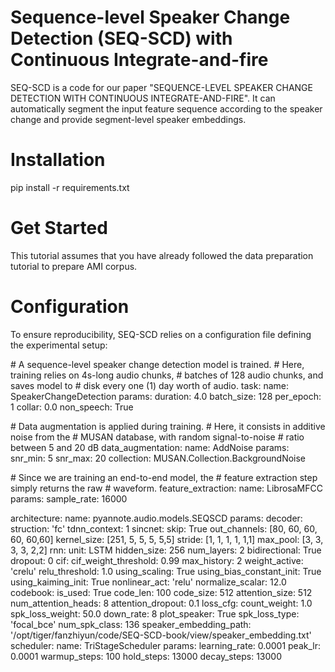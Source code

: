 # Sequence-level Speaker Change Detection (SEQ-SCD) with Continuous Integrate-and-fire
SEQ-SCD is a code for our paper "SEQUENCE-LEVEL SPEAKER CHANGE DETECTION WITH CONTINUOUS INTEGRATE-AND-FIRE". It can automatically segment the input feature sequence according to the speaker change and provide segment-level speaker embeddings.

# Installation
pip install -r requirements.txt

# Get Started
This tutorial assumes that you have already followed the data preparation tutorial to prepare AMI corpus. 

# Configuration
To ensure reproducibility, SEQ-SCD relies on a configuration file defining the experimental setup:

\# A sequence-level speaker change detection model is trained. 
\# Here, training relies on 4s-long audio chunks,
\# batches of 128 audio chunks, and saves model to
\# disk every one (1) day worth of audio.
task:
   name: SpeakerChangeDetection
   params:
      duration: 4.0
      batch_size: 128
      per_epoch: 1
      collar: 0.0
      non_speech: True

\# Data augmentation is applied during training.
\# Here, it consists in additive noise from the
\# MUSAN database, with random signal-to-noise
\# ratio between 5 and 20 dB
data_augmentation:
   name: AddNoise
   params:
      snr_min: 5
      snr_max: 20
      collection: MUSAN.Collection.BackgroundNoise

\# Since we are training an end-to-end model, the
\# feature extraction step simply returns the raw
\# waveform.
feature_extraction:
   name: LibrosaMFCC
   params:
      sample_rate: 16000

architecture:
   name: pyannote.audio.models.SEQSCD
   params:
      decoder:
         struction: 'fc'
         tdnn_context: 1
      sincnet:
         skip: True
         out_channels: [80, 60, 60, 60, 60,60]
         kernel_size: [251, 5, 5, 5, 5,5]
         stride: [1, 1, 1, 1, 1,1]
         max_pool: [3, 3, 3, 3, 2,2]
      rnn:
         unit: LSTM
         hidden_size: 256
         num_layers: 2
         bidirectional: True
         dropout: 0
      cif:
         cif_weight_threshold: 0.99
         max_history: 2
         weight_active: 'crelu'
         relu_threshold: 1.0
         using_scaling: True
         using_bias_constant_init: True
         using_kaiming_init: True
         nonlinear_act: 'relu'
         normalize_scalar: 12.0
      codebook:
         is_used: True
         code_len: 100
         code_size: 512
         attention_size: 512
         num_attention_heads: 8
         attention_dropout: 0.1
      loss_cfg:
         count_weight: 1.0
         spk_loss_weight: 50.0
         down_rate: 8
         plot_speaker: True
         spk_loss_type: 'focal_bce'
         num_spk_class: 136
         speaker_embedding_path: '/opt/tiger/fanzhiyun/code/SEQ-SCD-book/view/speaker_embedding.txt'
scheduler:
  name: TriStageScheduler
  params:
     learning_rate: 0.0001
     peak_lr: 0.0001
     warmup_steps: 100
     hold_steps: 13000
     decay_steps: 13000
